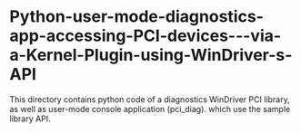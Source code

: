 # Python-user-mode-diagnostics-app-accessing-PCI-devices---via-a-Kernel-Plugin-using-WinDriver-s-API
This directory contains python code of a diagnostics WinDriver PCI library, as well as user-mode console application (pci_diag). which use the sample library API. 

